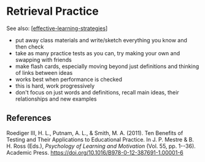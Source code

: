 <!--
 Copyright (C) 2023 David Jones
 
 This file is part of memex.
 
 memex is free software: you can redistribute it and/or modify
 it under the terms of the GNU General Public License as published by
 the Free Software Foundation, either version 3 of the License, or
 (at your option) any later version.
 
 memex is distributed in the hope that it will be useful,
 but WITHOUT ANY WARRANTY; without even the implied warranty of
 MERCHANTABILITY or FITNESS FOR A PARTICULAR PURPOSE.  See the
 GNU General Public License for more details.
 
 You should have received a copy of the GNU General Public License
 along with memex.  If not, see <http://www.gnu.org/licenses/>.
-->

# Retrieval Practice 

See also: [[effective-learning-strategies]]

- put away class materials and write/sketch everything you know and then check
- take as many practice tests as you can, try making your own and swapping with friends
- make flash cards, especially moving beyond just definitions and thinking of links between ideas
- works best when performance is checked
- this is hard, work progressively 
- don't focus on just words and definitions, recall main ideas, their relationships and new examples

## References

Roediger III, H. L., Putnam, A. L., & Smith, M. A. (2011). Ten Benefits of Testing and Their Applications to Educational Practice. In J. P. Mestre & B. H. Ross (Eds.), *Psychology of Learning and Motivation* (Vol. 55, pp. 1--36). Academic Press. <https://doi.org/10.1016/B978-0-12-387691-1.00001-6>

[//begin]: # "Autogenerated link references for markdown compatibility"
[effective-learning-strategies]: effective-learning-strategies "Effective learning strategies"
[//end]: # "Autogenerated link references"